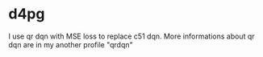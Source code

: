 # d4pg

I use qr dqn with MSE loss to replace c51 dqn. More informations about qr dqn are in my another profile "qrdqn"
